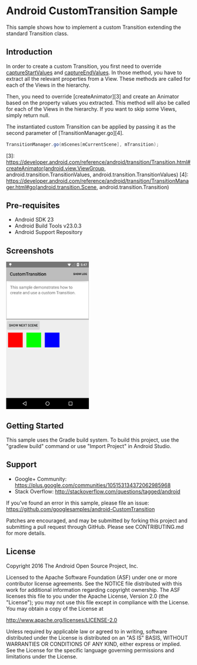 
Android CustomTransition Sample
===================================

This sample shows how to implement a custom Transition extending the
standard Transition class.

Introduction
------------

In order to create a custom Transition, you first need to override
[captureStartValues][1] and [captureEndValues][2]. In those method, you have to
extract all the relevant properties from a View. These methods are called for
each of the Views in the hierarchy.

Then, you need to override [createAnimator][3] and create an Animator based on
the property values you extracted. This method will also be called for each of
the Views in the hierarchy. If you want to skip some Views, simply return null.

The instantiated custom Transition can be applied by passing it as the second
parameter of [TransitionManager.go][4].

```java
TransitionManager.go(mScenes[mCurrentScene], mTransition);
```

[1]: https://developer.android.com/reference/android/transition/Transition.html#captureStartValues(android.transition.TransitionValues)
[2]: https://developer.android.com/reference/android/transition/Transition.html#captureEndValues(android.transition.TransitionValues)
[3]: https://developer.android.com/reference/android/transition/Transition.html#createAnimator(android.view.ViewGroup, android.transition.TransitionValues, android.transition.TransitionValues)
[4]: https://developer.android.com/reference/android/transition/TransitionManager.html#go(android.transition.Scene, android.transition.Transition)

Pre-requisites
--------------

- Android SDK 23
- Android Build Tools v23.0.3
- Android Support Repository

Screenshots
-------------

<img src="screenshots/main.png" height="400" alt="Screenshot"/> 

Getting Started
---------------

This sample uses the Gradle build system. To build this project, use the
"gradlew build" command or use "Import Project" in Android Studio.

Support
-------

- Google+ Community: https://plus.google.com/communities/105153134372062985968
- Stack Overflow: http://stackoverflow.com/questions/tagged/android

If you've found an error in this sample, please file an issue:
https://github.com/googlesamples/android-CustomTransition

Patches are encouraged, and may be submitted by forking this project and
submitting a pull request through GitHub. Please see CONTRIBUTING.md for more details.

License
-------

Copyright 2016 The Android Open Source Project, Inc.

Licensed to the Apache Software Foundation (ASF) under one or more contributor
license agreements.  See the NOTICE file distributed with this work for
additional information regarding copyright ownership.  The ASF licenses this
file to you under the Apache License, Version 2.0 (the "License"); you may not
use this file except in compliance with the License.  You may obtain a copy of
the License at

http://www.apache.org/licenses/LICENSE-2.0

Unless required by applicable law or agreed to in writing, software
distributed under the License is distributed on an "AS IS" BASIS, WITHOUT
WARRANTIES OR CONDITIONS OF ANY KIND, either express or implied.  See the
License for the specific language governing permissions and limitations under
the License.
